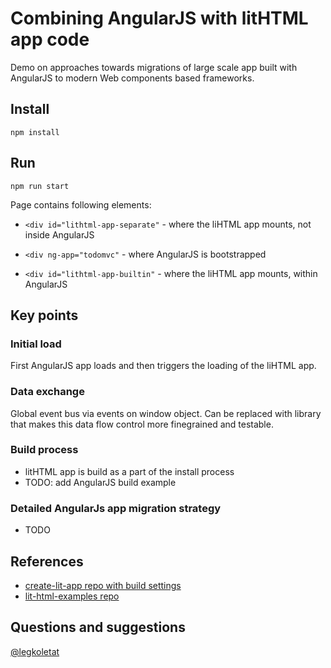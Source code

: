 # Combining AngularJS with litHTML app code

Demo on approaches towards migrations of large scale app built with AngularJS to modern Web components based frameworks.

## Install

```npm install```

## Run 

```npm run start```

Page contains following elements:

 - `<div id="lithtml-app-separate"` - where the liHTML app mounts, not inside AngularJS

 - `<div ng-app="todomvc"` - where AngularJS is bootstrapped

 - `<div id="lithtml-app-builtin"` - where the liHTML app mounts, within AngularJS

## Key points

### Initial load

First AngularJS app loads and then triggers the loading of the liHTML app.

### Data exchange

Global event bus via events on window object.
Can be replaced with library that makes this data flow control more finegrained and testable.

### Build process 

 - litHTML app is build as a part of the install process
 - TODO: add AngularJS build example

### Detailed AngularJs app migration strategy

- TODO


## References

 - [create-lit-app repo with build settings](https://github.com/thepassle/create-lit-app)
 - [lit-html-examples repo](https://github.com/LarsDenBakker/lit-html-examples])


## Questions and suggestions

[@legkoletat](https://twitter.com/legkoletat)
